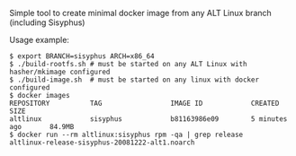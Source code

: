 Simple tool to create minimal docker image from any ALT Linux branch (including Sisyphus)

Usage example:

```
$ export BRANCH=sisyphus ARCH=x86_64
$ ./build-rootfs.sh # must be started on any ALT Linux with hasher/mkimage configured
$ ./build-image.sh  # must be started on any linux with docker configured
$ docker images
REPOSITORY          TAG                 IMAGE ID            CREATED             SIZE
altlinux            sisyphus            b81163986e09        5 minutes ago       84.9MB
$ docker run --rm altlinux:sisyphus rpm -qa | grep release
altlinux-release-sisyphus-20081222-alt1.noarch
```
